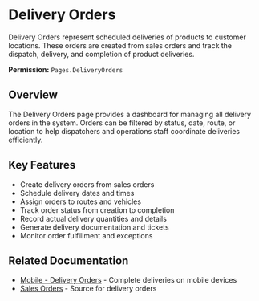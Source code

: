 # Delivery Orders

Delivery Orders represent scheduled deliveries of products to customer locations. These orders are created from sales orders and track the dispatch, delivery, and completion of product deliveries.

**Permission:** `Pages.DeliveryOrders`

## Overview

The Delivery Orders page provides a dashboard for managing all delivery orders in the system. Orders can be filtered by status, date, route, or location to help dispatchers and operations staff coordinate deliveries efficiently.

## Key Features

* Create delivery orders from sales orders
* Schedule delivery dates and times
* Assign orders to routes and vehicles
* Track order status from creation to completion
* Record actual delivery quantities and details
* Generate delivery documentation and tickets
* Monitor order fulfillment and exceptions

## Related Documentation

* [Mobile - Delivery Orders](../Mobile/DeliveryOrders.md) - Complete deliveries on mobile devices
* [Sales Orders](SalesOrders.md) - Source for delivery orders

